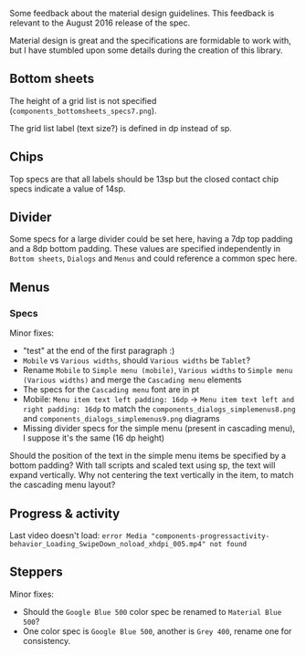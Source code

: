 
Some feedback about the material design guidelines.
This feedback is relevant to the August 2016 release of the spec.

Material design is great and the specifications are formidable to work with,
but I have stumbled upon some details during the creation of this library.


Bottom sheets
-------------

The height of a grid list is not specified (`components_bottomsheets_specs7.png`).

The grid list label (text size?) is defined in dp instead of sp.


Chips
-----

Top specs are that all labels should be 13sp but the closed contact chip specs indicate a value of 14sp.


Divider
-------

Some specs for a large divider could be set here, having a 7dp top padding and a 8dp bottom padding.
These values are specified independently in `Bottom sheets`, `Dialogs` and `Menus` and could reference a common spec here.


Menus
-----

### Specs

Minor fixes:
- "test" at the end of the first paragraph :)
- `Mobile` vs `Various widths`, should `Various widths` be `Tablet`?
- Rename `Mobile` to `Simple menu (mobile)`, `Various widths` to `Simple menu (Various widths)` and merge the `Cascading menu` elements
- The specs for the `Cascading menu` font are in pt
- Mobile: `Menu item text left padding: 16dp` -> `Menu item text left and right padding: 16dp` to match the `components_dialogs_simplemenus8.png` and `components_dialogs_simplemenus9.png` diagrams
- Missing divider specs for the simple menu (present in cascading menu), I suppose it's the same (16 dp height)

Should the position of the text in the simple menu items be specified by a bottom padding?
With tall scripts and scaled text using sp, the text will expand vertically.
Why not centering the text vertically in the item, to match the cascading menu layout?


Progress & activity
-------------------

Last video doesn't load: `error Media "components-progressactivity-behavior_Loading_SwipeDown_noload_xhdpi_005.mp4" not found`


Steppers
--------

Minor fixes:
- Should the `Google Blue 500` color spec be renamed to `Material Blue 500`?
- One color spec is `Google Blue 500`, another is `Grey 400`, rename one for consistency.
